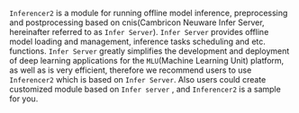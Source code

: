 ``Inferencer2`` is a module for running offline model inference, preprocessing and postprocessing based on cnis(Cambricon Neuware Infer Server, hereinafter referred to as ``Infer Server``).
``Infer Server`` provides offline model loading and management, inference tasks scheduling and etc. functions.
``Infer Server`` greatly simplifies the development and deployment of deep learning applications for the ``MLU``(Machine Learning Unit) platform, as well as is very efficient, therefore we recommend users to use ``Inferencer2`` which is based on ``Infer Server``. Also users could create customized module based on ``Infer server`` , and ``Inferencer2`` is a sample for you. 
